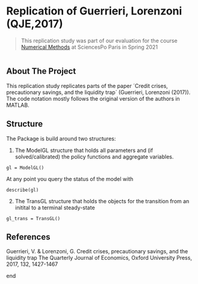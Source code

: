 # Replication of Guerrieri, Lorenzoni (QJE,2017)

> This replication study was part of our evaluation for the course [Numerical Methods](https://floswald.github.io/NumericalMethods/) at SciencesPo Paris in Spring 2021

```@contents
```

## About The Project

This replication study replicates parts of the paper ´Credit crises, precautionary savings, and the liquidity trap´ (Guerrieri, Lorenzoni (2017)). The code notation mostly follows the original version of the authors in MATLAB.

## Structure
The Package is build around two structures: 
1. The ModelGL structure that holds all parameters and (if solved/calibrated) the policy functions and aggregate variables.
```
gl = ModelGL() 
```
At any point you query the status of the model with
```
describe(gl)
```
2. The TransGL structure that holds the objects for the transition from an initital to a terminal steady-state
```
gl_trans = TransGL() 
```

## References 
Guerrieri, V. & Lorenzoni, G.
Credit crises, precautionary savings, and the liquidity trap 
The Quarterly Journal of Economics, Oxford University Press, 2017, 132, 1427-1467

end

